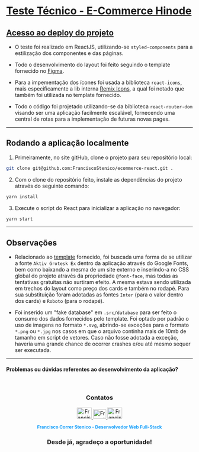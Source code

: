 # **[Teste Técnico - E-Commerce Hinode](https://wicomm-hinode-ecommerce.vercel.app/home)**

## [Acesso ao deploy do projeto](https://wicomm-hinode-ecommerce.vercel.app/home)

- O teste foi realizado em ReactJS, utilizando-se `styled-components` para a estilização dos componentes e das páginas.

- Todo o desenvolvimento do layout foi feito seguindo o template fornecido no [Figma](https://www.figma.com/file/Rj1lpa9K0SYpjBLKyFCAT5/Wicomm-Teste-Desenvolvedor-Front-End?node-id=1%3A34&t=dS1yxILRjunfC89k-0).

- Para a impementação dos ícones foi usada a biblioteca `react-icons`, mais especificamente a lib interna [Remix Icons](https://react-icons.github.io/react-icons/icons?name=ri), a qual foi notado que também foi utilizada no template fornecido.

- Todo o código foi projetado utilizando-se da biblioteca `react-router-dom` visando ser uma aplicação facilmente escalável, fornecendo uma central de rotas para a implementação de futuras novas pages.
___

## Rodando a aplicação localmente

1. Primeiramente, no site gitHub, clone o projeto para seu repositório local:
```bash
git clone git@github.com:FranciscoStenico/ecommerce-react.git .
```

2. Com o clone do repositório feito, instale as dependências do projeto através do seguinte comando:

```bash
yarn install
```

3. Execute o script do React para inicializar a aplicação no navegador:
```bash
yarn start
```

___

## Observações

- Relacionado ao [template](https://www.figma.com/file/Rj1lpa9K0SYpjBLKyFCAT5/Wicomm-Teste-Desenvolvedor-Front-End?node-id=1%3A34&t=dS1yxILRjunfC89k-0) fornecido, foi buscada uma forma de se utilizar a fonte `Aktiv Grotesk Ex` dentro da aplicação através do Google Fonts, bem como baixando a mesma de um site externo e inserindo-a no CSS global do projeto através da propriedade `@font-face`, mas todas as tentativas gratuitas não surtiram efeito. A mesma estava sendo utilizada em trechos do layout como preço dos cards e também no rodapé. Para sua substituição foram adotadas as fontes `Inter` (para o valor dentro dos cards) e `Roboto` (para o rodapé).

- Foi inserido um "fake database" em `.src/database` para ser feito o consumo dos dados fornecidos pelo template. Foi optado por padrão o uso de imagens no formato `*.svg`, abrindo-se exceções para o formato `*.png` ou `*.jpg` nos casos em que o arquivo continha mais de 10mb de tamanho em script de vetores. Caso não fosse adotada a exceção, haveria uma grande chance de ocorrer crashes e/ou até mesmo sequer ser executada.

___

#### **Problemas ou dúvidas referentes ao desenvolvimento da aplicação?**
<div style="text-align: center"><br>
	<h3 style="font-weight: 700">Contatos</h3>
    <a href="https://kenzieacademybrasil.slack.com/archives/D036X87KUCV">
        <img alt="Francisco-Slack" height="30" width="40" src="https://cdn.jsdelivr.net/gh/devicons/devicon/icons/slack/slack-original.svg" />
    </a>
    <a href="mailto:francisco.stenico@gmail.com">
        <img alt="Francisco-Gmail" height="25" width="35" src="https://upload.wikimedia.org/wikipedia/commons/thumb/7/7e/Gmail_icon_%282020%29.svg/512px-Gmail_icon_%282020%29.svg.png?20221017173631" />
    </a>
    <a href="https://www.linkedin.com/in/franciscostenico/">
        <img alt="Francisco-LinkedIn" height="30" width="40" src="https://cdn.jsdelivr.net/gh/devicons/devicon/icons/linkedin/linkedin-original.svg" />
    </a>
	<p style="font-size: .75rem; color: #0a9afa; font-weight: 700">Francisco Correr Stenico - Desenvolvedor Web Full-Stack</p>
    <h3 style="font-weight: 700">Desde já, agradeço a oportunidade!</h3>
</div>

